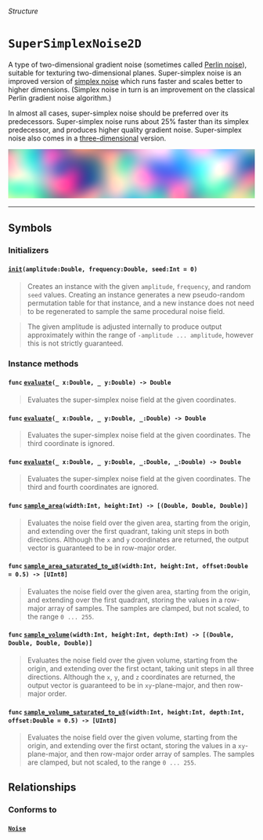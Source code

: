 ###### Structure

# `SuperSimplexNoise2D`
A type of two-dimensional gradient noise (sometimes called [Perlin noise](https://en.wikipedia.org/wiki/Perlin_noise)), suitable for texturing two-dimensional planes. Super-simplex noise is an improved version of [simplex noise](struct-SimplexNoise2D.md) which runs faster and scales better to higher dimensions. (Simplex noise in turn is an improvement on the classical Perlin gradient noise algorithm.)

In almost all cases, super-simplex noise should be preferred over its predecessors. Super-simplex noise runs about 25% faster than its simplex predecessor, and produces higher quality gradient noise. Super-simplex noise also comes in a [three-dimensional](struct-SuperSimplexNoise3D.md) version.

![](png/banner_supersimplex2d.png)
***

## Symbols

### Initializers

#### [`init`](protocol-Noise.md#initamplitudedouble-frequencydouble-seedint)`(amplitude:Double, frequency:Double, seed:Int = 0)`
> Creates an instance with the given `amplitude`, `frequency`, and random `seed` values. Creating an instance generates a new pseudo-random permutation table for that instance, and a new instance does not need to be regenerated to sample the same procedural noise field.

> The given amplitude is adjusted internally to produce output approximately within the range of `-amplitude ... amplitude`, however this is not strictly guaranteed.

### Instance methods

#### `func` [`evaluate`](protocol-Noise.md#func-evaluate_-xdouble-_-ydouble---double)`(_ x:Double, _ y:Double) -> Double`
> Evaluates the super-simplex noise field at the given coordinates.

#### `func` [`evaluate`](protocol-Noise.md#func-evaluate_-xdouble-_-ydouble-_-zdouble---double)`(_ x:Double, _ y:Double, _:Double) -> Double`
> Evaluates the super-simplex noise field at the given coordinates. The third coordinate is ignored.

#### `func` [`evaluate`](protocol-Noise.md#func-evaluate_-xdouble-_-ydouble-_-zdouble-_-wdouble---double)`(_ x:Double, _ y:Double, _:Double, _:Double) -> Double`
> Evaluates the super-simplex noise field at the given coordinates. The third and fourth coordinates are ignored.

#### `func` [`sample_area`](protocol-Noise.md#func-sample_areawidthint-heightint---double-double-double)`(width:Int, height:Int) -> [(Double, Double, Double)]`
> Evaluates the noise field over the given area, starting from the origin, and extending over the first quadrant, taking unit steps in both directions. Although the `x` and `y` coordinates are returned, the output vector is guaranteed to be in row-major order.

#### `func` [`sample_area_saturated_to_u8`](protocol-Noise.md#func-sample_area_saturated_to_u8widthint-heightint-offsetdouble--05---uint8)`(width:Int, height:Int, offset:Double = 0.5) -> [UInt8]`
> Evaluates the noise field over the given area, starting from the origin, and extending over the first quadrant, storing the values in a row-major array of samples. The samples are clamped, but not scaled, to the range `0 ... 255`.

#### `func` [`sample_volume`](protocol-Noise.md#func-sample_volumewidthint-heightint-depthint---double-double-double-double)`(width:Int, height:Int, depth:Int) -> [(Double, Double, Double, Double)]`
> Evaluates the noise field over the given volume, starting from the origin, and extending over the first octant, taking unit steps in all three directions. Although the `x`, `y`, and `z` coordinates are returned, the output vector is guaranteed to be in `xy`-plane-major, and then row-major order.

#### `func` [`sample_volume_saturated_to_u8`](protocol-Noise.md#func-sample_volume_saturated_to_u8widthint-heightint-depthint-offsetdouble--05---uint8)`(width:Int, height:Int, depth:Int, offset:Double = 0.5) -> [UInt8]`
> Evaluates the noise field over the given volume, starting from the origin, and extending over the first octant, storing the values in a `xy`-plane-major, and then row-major order array of samples. The samples are clamped, but not scaled, to the range `0 ... 255`.

## Relationships

### Conforms to

#### [`Noise`](protocol-Noise.md)
